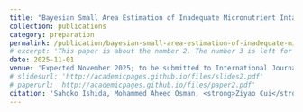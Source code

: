 ```yaml
---
title: "Bayesian Small Area Estimation of Inadequate Micronutrient Intake"
collection: publications
category: preparation
permalink: /publication/bayesian-small-area-estimation-of-inadequate-micronutrient-intake
# excerpt: 'This paper is about the number 2. The number 3 is left for future work.'
date: 2025-11-01
venue: 'Expected November 2025; to be submitted to International Journal of Health Geographics.'
# slidesurl: 'http://academicpages.github.io/files/slides2.pdf'
# paperurl: 'http://academicpages.github.io/files/paper2.pdf'
citation: 'Sahoko Ishida, Mohammed Aheed Osman, <strong>Ziyao Cui</strong>, Seth Flaxman'
---
```

